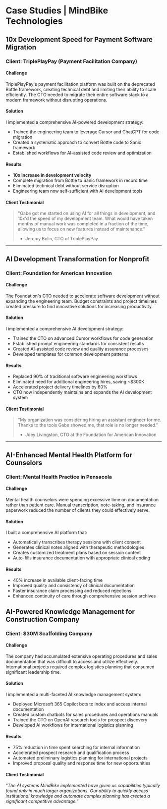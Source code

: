 # Case Studies | MindBike Technologies

## 10x Development Speed for Payment Software Migration

### Client: TriplePlayPay (Payment Facilitation Company)

#### Challenge
TriplePlayPay's payment facilitation platform was built on the deprecated Bottle framework, creating technical debt and limiting their ability to scale efficiently. The CTO needed to migrate their entire software stack to a modern framework without disrupting operations.

#### Solution
I implemented a comprehensive AI-powered development strategy:
- Trained the engineering team to leverage Cursor and ChatGPT for code migration
- Created a systematic approach to convert Bottle code to Sanic framework
- Established workflows for AI-assisted code review and optimization

#### Results
- **10x increase in development velocity**
- Complete migration from Bottle to Sanic framework in record time
- Eliminated technical debt without service disruption
- Engineering team now self-sufficient with AI development tools

#### Client Testimonial
> "Gabe got me started on using AI for all things in development, and 10x'd the speed of my development team. What would have taken months of manual work was completed in a fraction of the time, allowing us to focus on new features instead of maintenance."
> - Jeremy Bolin, CTO of TriplePlayPay

---

## AI Development Transformation for Nonprofit

### Client: Foundation for American Innovation

#### Challenge
The Foundation's CTO needed to accelerate software development without expanding the engineering team. Budget constraints and project timelines created pressure to find innovative solutions for increasing productivity.

#### Solution
I implemented a comprehensive AI development strategy:
- Trained the CTO on advanced Cursor workflows for code generation
- Established prompt engineering standards for consistent results
- Created AI-assisted code review and quality assurance processes
- Developed templates for common development patterns

#### Results
- Replaced 90% of traditional software engineering workflows
- Eliminated need for additional engineering hires, saving ~$300K
- Accelerated project delivery timelines by 60%
- CTO now independently maintains and expands the AI development system

#### Client Testimonial
> "My organization was considering hiring an assistant engineer for me. Thanks to the tools Gabe showed me, that role is no longer needed."
> - Joey Livingston, CTO at the Foundation for American Innovation

---

<!-- ## Case Study 2: ADA Compliance Implementation Saves $600K Deal

### Client: Enterprise Software Company

#### Challenge
A large enterprise was at risk of losing a $600,000 contract due to their application failing to meet ADA compliance requirements. Traditional remediation would have required extensive manual refactoring across their codebase, with no guarantee of meeting the client's deadline.

#### Solution
I deployed Cursor Composer to rapidly implement ADA compliance:
- Used AI to analyze the entire codebase for accessibility issues
- Generated compliant code transformations for all UI components
- Implemented ARIA attributes and keyboard navigation patterns
- Created automated testing scripts to verify compliance

#### Results
- **$600,000 contract saved**
- Full ADA compliance achieved in weeks instead of months
- Comprehensive documentation for future development
- Client passed all accessibility audits

#### Client Testimonial
*"We were facing a critical deadline with a major client. MindBike's AI-powered approach to implementing ADA compliance not only saved the deal but established a framework for maintaining accessibility in all future development."*

--- -->

<!-- ## Case Study 3: AI Podcast Generation Creates $60K Content Marketing Value

### Client: FinTech SaaS Company

#### Challenge
The client had numerous valuable case studies but lacked an effective way to repurpose this content into engaging marketing materials. Their marketing team had limited bandwidth and professional podcast production was quoted at over $100K.

#### Solution
I leveraged AI podcast generation technology to:
- Transform written case studies into conversational podcast scripts
- Generate natural-sounding AI voices for hosts and guests
- Create episodic structure with consistent branding
- Produce professional-quality audio with AI mastering

#### Results
- **$60,000 in content marketing value created**
- Complete podcast series launched in under 3 weeks
- Consistent release schedule maintained without additional staffing
- Increased engagement with target audience across listening platforms

#### Client Testimonial
*"The AI-generated podcast series MindBike created has become one of our most effective marketing channels. The quality is indistinguishable from human-produced content, and we've seen a significant increase in inbound leads mentioning these episodes."*

--- -->

## AI-Enhanced Mental Health Platform for Counselors

### Client: Mental Health Practice in Pensacola

#### Challenge
Mental health counselors were spending excessive time on documentation rather than patient care. Manual transcription, note-taking, and insurance paperwork reduced the number of clients they could effectively serve.

#### Solution
I built a comprehensive AI platform that:
- Automatically transcribes therapy sessions with client consent
- Generates clinical notes aligned with therapeutic methodologies
- Creates customized treatment plans based on session content
- Auto-fills insurance documentation with appropriate clinical coding

#### Results
- 40% increase in available client-facing time
- Improved quality and consistency of clinical documentation
- Faster insurance claim processing and reduced rejections
- Enhanced continuity of care through comprehensive session archives

<!-- #### Client Testimonial
*"This AI platform has transformed our practice. My practice now focus on therapy instead of paperwork The potential ROI was immediately apprent, both financially and in terms of client outcomes."* -->

<!-- ---

## Case Study 5: Executive AI Video Production for Investment Firm

### Client: TPG Inc (Large Investment Firm)

#### Challenge
TPG needed to convince key decision-makers about the strategic importance of AI investments, but traditional presentations weren't creating the necessary impact. They needed compelling, credible content featuring their partners.

#### Solution
I utilized advanced AI video production tools to:
- Create professional-quality videos featuring TPG partners
- Develop compelling visuals demonstrating AI investment opportunities
- Generate data-driven animated sequences explaining market trends
- Produce multiple variations tailored to different stakeholder groups

#### Results
- Successfully persuaded key stakeholders to increase AI investment allocation
- High-quality video assets created at 30% of traditional production costs
- Established TPG partners as thought leaders in AI investment
- Content repurposed across multiple channels for extended value

#### Client Testimonial
*"The videos MindBike produced were instrumental in shifting internal perspectives on AI investment. The production quality was exceptional, and the ability to rapidly create customized versions for different audiences provided tremendous value."*

--- -->



## AI-Powered Knowledge Management for Construction Company

### Client: $30M Scaffolding Company

#### Challenge
The company had accumulated extensive operating procedures and sales documentation that was difficult to access and utilize effectively. International projects required complex logistics planning that consumed significant leadership time.

#### Solution
I implemented a multi-faceted AI knowledge management system:
- Deployed Microsoft 365 Copilot bots to index and access internal documentation
- Created custom chatbots for sales procedures and operations manuals
- Trained the CTO on OpenAI research tools for prospect discovery
- Developed AI workflows for international logistics planning

#### Results
- 75% reduction in time spent searching for internal information
- Accelerated prospect research and qualification process
- Automated preliminary logistics planning for international projects
- Improved proposal quality and response time for new opportunities

#### Client Testimonial
*"The AI systems MindBike implemented have given us capabilities typically found only in much larger organizations. Our ability to quickly access institutional knowledge and automate complex planning has created a significant competitive advantage."*